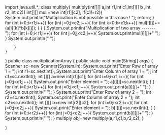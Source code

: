 import java.util.*;
class multiply{
    multiply(int[][] a,int r1,int c1,int[][] b ,int r2,int c2){
        int[][] mul =new int[r1][c2];
        if(c1!=r2){
            System.out.println("Multiplication is not possible in this case ! ");
            return;
        }
        for (int i=0;i<r1;i++){
            for (int j=0;j<c2;j++){
                for (int k=0;k<c1;k++){
                    mul[i][j]+=(a[i][k]*b[k][j]);
                }
            }
        }
        System.out.println("Multiplication of two array ------- ");
        for (int i=0;i<r1;i++){
            for (int j=0;j<c2;j++){
                System.out.print(mul[i][j]+"  ");
            }
            System.out.println(" ");

        }
    }
}
public class multiplicationArray {
    public static void main(String[] args) {
        Scanner sc=new Scanner(System.in);
        System.out.print("Enter Row of array 1 = ");
        int r1=sc.nextInt();
        System.out.print("Enter Column of array 1 = ");
        int c1=sc.nextInt();
        int [][] a=new int[r1][c1];
        for (int i=0;i<r1;i++){
            for (int j=0;j<c1;j++){
                System.out.print("Enter element = ");
                a[i][j]=sc.nextInt();
            }
        }
        for (int i=0;i<r1;i++){
            for (int j=0;j<c1;j++){
                System.out.print(a[i][j]+"  ");
            }
            System.out.println(" ");
        }
        System.out.print("Enter Row of array 2 = ");
        int r2=sc.nextInt();
        System.out.print("Enter Column of array 2 = ");
        int c2=sc.nextInt();
        int [][] b=new int[r2][c2];
        for (int i=0;i<r2;i++){
            for (int j=0;j<c2;j++){
                System.out.print("Enter element = ");
                b[i][j]=sc.nextInt();
            }
        }
        for (int i=0;i<r2;i++){
            for (int j=0;j<c2;j++){
                System.out.print(b[i][j]+"  ");
            }
            System.out.println(" ");
        }
        multiply obj=new multiply(a,r1,c1,b,r2,c2);
    }

}
